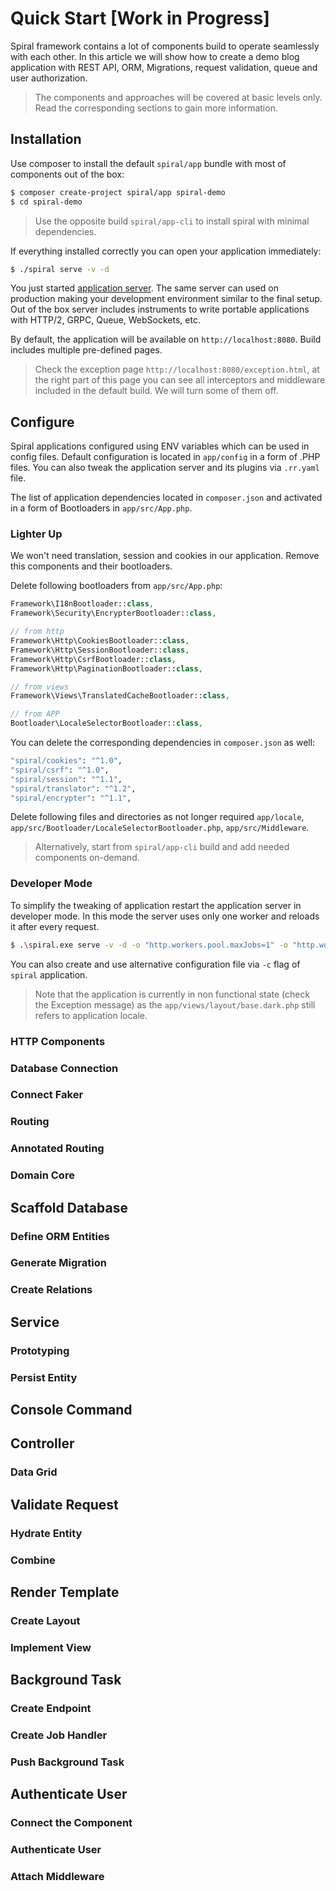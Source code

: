 # Quick Start [Work in Progress]
Spiral framework contains a lot of components build to operate seamlessly with each other.
In this article we will show how to create a demo blog application with REST API, ORM, Migrations,
request validation, queue and user authorization.

> The components and approaches will be covered at basic levels only. Read the corresponding 
sections to gain more information. 

## Installation
Use composer to install the default `spiral/app` bundle with most of components out of the box:

```bash
$ composer create-project spiral/app spiral-demo
$ cd spiral-demo
```

> Use the opposite build `spiral/app-cli` to install spiral with minimal dependencies.

If everything installed correctly you can open your application immediately:

```bash
$ ./spiral serve -v -d
```

You just started [application server](/framework/application-server.md). The same server can used on production making your
development environment similar to the final setup. Out of the box server includes instruments to write portable applications
with HTTP/2, GRPC, Queue, WebSockets, etc.

By default, the application will be available on `http://localhost:8080`. Build includes multiple pre-defined pages.

> Check the exception page `http://localhost:8080/exception.html`, at the right part of this page you can see all interceptors
> and middleware included in the default build. We will turn some of them off. 

## Configure
Spiral applications configured using ENV variables which can be used in config files. Default configuration is located
in `app/config` in a form of .PHP files. You can also tweak the application server and its plugins via `.rr.yaml` file.

The list of application dependencies located in `composer.json` and activated in a form of Bootloaders in `app/src/App.php`.

### Lighter Up
We won't need translation, session and cookies in our application. Remove this components and their bootloaders.

Delete following bootloaders from `app/src/App.php`:

```php
Framework\I18nBootloader::class,
Framework\Security\EncrypterBootloader::class,

// from http
Framework\Http\CookiesBootloader::class,
Framework\Http\SessionBootloader::class,
Framework\Http\CsrfBootloader::class,
Framework\Http\PaginationBootloader::class,

// from views 
Framework\Views\TranslatedCacheBootloader::class,

// from APP
Bootloader\LocaleSelectorBootloader::class,
```

You can delete the corresponding dependencies in `composer.json` as well:

```bash
"spiral/cookies": "^1.0",
"spiral/csrf": "^1.0",
"spiral/session": "^1.1",
"spiral/translator": "^1.2",
"spiral/encrypter": "^1.1",
```

Delete following files and directories as not longer required `app/locale`, `app/src/Bootloader/LocaleSelectorBootloader.php`, `app/src/Middleware`.

> Alternatively, start from `spiral/app-cli` build and add needed components on-demand.

### Developer Mode
To simplify the tweaking of application restart the application server in developer mode. In this mode the server uses
only one worker and reloads it after every request.

```bash
$ .\spiral.exe serve -v -d -o "http.workers.pool.maxJobs=1" -o "http.workers.pool.numWorkers=1"
```

You can also create and use alternative configuration file via `-c` flag of `spiral` application.

> Note that the application is currently in non functional state (check the Exception message) as the `app/views/layout/base.dark.php` still
> refers to application locale. 

### HTTP Components

### Database Connection

### Connect Faker 

### Routing

### Annotated Routing

### Domain Core

## Scaffold Database

### Define ORM Entities

### Generate Migration

### Create Relations 

## Service

### Prototyping

### Persist Entity

## Console Command

## Controller

### Data Grid

## Validate Request

### Hydrate Entity

### Combine 

## Render Template

### Create Layout

### Implement View

## Background Task

### Create Endpoint

### Create Job Handler

### Push Background Task

## Authenticate User

### Connect the Component

### Authenticate User

### Attach Middleware
